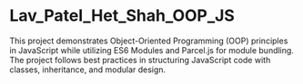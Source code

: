 # Lav_Patel_Het_Shah_OOP_JS
This project demonstrates Object-Oriented Programming (OOP) principles in JavaScript while utilizing ES6 Modules and Parcel.js for module bundling. The project follows best practices in structuring JavaScript code with classes, inheritance, and modular design.
